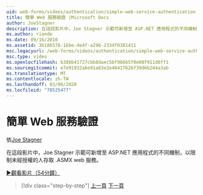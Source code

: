 ```yaml
---
uid: web-forms/videos/authentication/simple-web-service-authentication
title: 簡單 Web 服務驗證 |Microsoft Docs
author: JoeStagner
description: 在這段影片中，Joe Stagner 示範可新增至 ASP.NET 應用程式的不同機制，以限制未經授權的人存取 .ASMX web 服務 。
ms.author: riande
ms.date: 09/16/2010
ms.assetid: 3b186578-16be-4e4f-a296-233df0381411
msc.legacyurl: /web-forms/videos/authentication/simple-web-service-authentication
msc.type: video
ms.openlocfilehash: b38bb41727cbb8daec5bf966b5f0e08f911d6ff1
ms.sourcegitcommit: e7e91932a6e91a63e2e46417626f39d6b244a3ab
ms.translationtype: MT
ms.contentlocale: zh-TW
ms.lasthandoff: 03/06/2020
ms.locfileid: "78525477"
---
```

# <a name="simple-web-service-authentication"></a>簡單 Web 服務驗證

依[Joe Stagner](https://github.com/JoeStagner)

在這段影片中，Joe Stagner 示範可新增至 ASP.NET 應用程式的不同機制，以限制未經授權的人存取 .ASMX web 服務。

[&#9654;觀看影片（54分鐘）](https://channel9.msdn.com/Blogs/ASP-NET-Site-Videos/simple-web-service-authentication)

> [!div class="step-by-step"]
> [上一頁](implement-the-registration-verification-pattern.md)
> [下一頁](creating-inactive-users.md)
